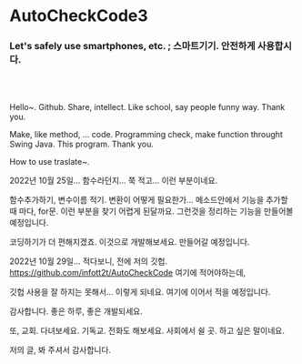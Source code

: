 # AutoCheckCode3

<h3>Let's safely use smartphones, etc. ; 스마트기기. 안전하게 사용합시다.</h3><br/><br/>


Hello~. Github. Share, intellect. Like school, say people funny way. Thank you.

Make, like method, ... code. Programming check, make function throught Swing Java. This program. Thank you.

How to use traslate~.

2022년 10월 25일... 함수라던지... 쭉 적고... 이런 부분이네요.

함수추가하기, 변수이름 적기. 변환이 어떻게 필요한가... 메소드안에서 기능을 추가할 때 마다, for문. 이런 부분을 찾기 어렵게 된달까요. 그런것을 정리하는 기능을 만들어볼 예정입니다.

코딩하기가 더 편해지겠죠. 이것으로 개발해보세요. 만들어갈 예정입니다.  


2022년 10월 29일... 적다보니, 전에 저의 깃헙.  https://github.com/infott2t/AutoCheckCode 여기에 적어야하는데, 

깃헙 사용을 잘 하지는 못해서... 이렇게 되네요. 여기에 이어서 적을 예정입니다.


감사합니다. 좋은 하루, 좋은 개발되세요.

또, 교회. 다녀보세요. 기독교. 전화도 해보세요. 사회에서 쉴 곳. 하고 싶은 말이네요.

저의 글, 봐 주셔서 감사합니다.
